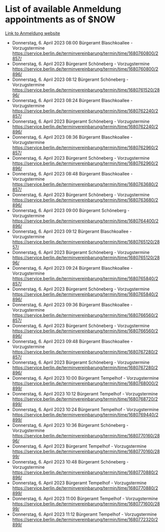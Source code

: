 # List of available Anmeldung appointments as of $NOW
[Link to Anmeldung website](https://service.berlin.de/terminvereinbarung/termin/tag.php?termin=1&anliegen[]=120686&dienstleisterlist=122210,122217,327316,122219,327312,122227,327314,122231,327346,122243,327348,122254,122252,329742,122260,329745,122262,329748,122271,327278,122273,327274,122277,327276,330436,122280,327294,122282,327290,122284,327292,122291,327270,122285,327266,122286,327264,122296,327268,150230,329760,122297,327286,122294,327284,122312,329763,122314,329775,122304,327330,122311,327334,122309,327332,317869,122281,327352,122279,329772,122283,122276,327324,122274,327326,122267,329766,122246,327318,122251,327320,122257,327322,122208,327298,122226,327300&herkunft=http%3A%2F%2Fservice.berlin.de%2Fdienstleistung%2F120686%2F)
- Donnerstag, 6. April 2023 08:00 Bürgeramt Blaschkoallee - Vorzugstermine https://service.berlin.de/terminvereinbarung/termin/time/1680760800/2857/
- Donnerstag, 6. April 2023  Bürgeramt Schöneberg - Vorzugstermine https://service.berlin.de/terminvereinbarung/termin/time/1680760800/2896/
- Donnerstag, 6. April 2023 08:12 Bürgeramt Schöneberg - Vorzugstermine https://service.berlin.de/terminvereinbarung/termin/time/1680761520/2896/
- Donnerstag, 6. April 2023 08:24 Bürgeramt Blaschkoallee - Vorzugstermine https://service.berlin.de/terminvereinbarung/termin/time/1680762240/2857/
- Donnerstag, 6. April 2023  Bürgeramt Schöneberg - Vorzugstermine https://service.berlin.de/terminvereinbarung/termin/time/1680762240/2896/
- Donnerstag, 6. April 2023 08:36 Bürgeramt Blaschkoallee - Vorzugstermine https://service.berlin.de/terminvereinbarung/termin/time/1680762960/2857/
- Donnerstag, 6. April 2023  Bürgeramt Schöneberg - Vorzugstermine https://service.berlin.de/terminvereinbarung/termin/time/1680762960/2896/
- Donnerstag, 6. April 2023 08:48 Bürgeramt Blaschkoallee - Vorzugstermine https://service.berlin.de/terminvereinbarung/termin/time/1680763680/2857/
- Donnerstag, 6. April 2023  Bürgeramt Schöneberg - Vorzugstermine https://service.berlin.de/terminvereinbarung/termin/time/1680763680/2896/
- Donnerstag, 6. April 2023 09:00 Bürgeramt Schöneberg - Vorzugstermine https://service.berlin.de/terminvereinbarung/termin/time/1680764400/2896/
- Donnerstag, 6. April 2023 09:12 Bürgeramt Blaschkoallee - Vorzugstermine https://service.berlin.de/terminvereinbarung/termin/time/1680765120/2857/
- Donnerstag, 6. April 2023  Bürgeramt Schöneberg - Vorzugstermine https://service.berlin.de/terminvereinbarung/termin/time/1680765120/2896/
- Donnerstag, 6. April 2023 09:24 Bürgeramt Blaschkoallee - Vorzugstermine https://service.berlin.de/terminvereinbarung/termin/time/1680765840/2857/
- Donnerstag, 6. April 2023  Bürgeramt Schöneberg - Vorzugstermine https://service.berlin.de/terminvereinbarung/termin/time/1680765840/2896/
- Donnerstag, 6. April 2023 09:36 Bürgeramt Blaschkoallee - Vorzugstermine https://service.berlin.de/terminvereinbarung/termin/time/1680766560/2857/
- Donnerstag, 6. April 2023  Bürgeramt Schöneberg - Vorzugstermine https://service.berlin.de/terminvereinbarung/termin/time/1680766560/2896/
- Donnerstag, 6. April 2023 09:48 Bürgeramt Blaschkoallee - Vorzugstermine https://service.berlin.de/terminvereinbarung/termin/time/1680767280/2857/
- Donnerstag, 6. April 2023  Bürgeramt Schöneberg - Vorzugstermine https://service.berlin.de/terminvereinbarung/termin/time/1680767280/2896/
- Donnerstag, 6. April 2023 10:00 Bürgeramt Tempelhof - Vorzugstermine https://service.berlin.de/terminvereinbarung/termin/time/1680768000/2899/
- Donnerstag, 6. April 2023 10:12 Bürgeramt Tempelhof - Vorzugstermine https://service.berlin.de/terminvereinbarung/termin/time/1680768720/2899/
- Donnerstag, 6. April 2023 10:24 Bürgeramt Tempelhof - Vorzugstermine https://service.berlin.de/terminvereinbarung/termin/time/1680769440/2899/
- Donnerstag, 6. April 2023 10:36 Bürgeramt Schöneberg - Vorzugstermine https://service.berlin.de/terminvereinbarung/termin/time/1680770160/2896/
- Donnerstag, 6. April 2023  Bürgeramt Tempelhof - Vorzugstermine https://service.berlin.de/terminvereinbarung/termin/time/1680770160/2899/
- Donnerstag, 6. April 2023 10:48 Bürgeramt Schöneberg - Vorzugstermine https://service.berlin.de/terminvereinbarung/termin/time/1680770880/2896/
- Donnerstag, 6. April 2023  Bürgeramt Tempelhof - Vorzugstermine https://service.berlin.de/terminvereinbarung/termin/time/1680770880/2899/
- Donnerstag, 6. April 2023 11:00 Bürgeramt Tempelhof - Vorzugstermine https://service.berlin.de/terminvereinbarung/termin/time/1680771600/2899/
- Donnerstag, 6. April 2023 11:12 Bürgeramt Tempelhof - Vorzugstermine https://service.berlin.de/terminvereinbarung/termin/time/1680772320/2899/
